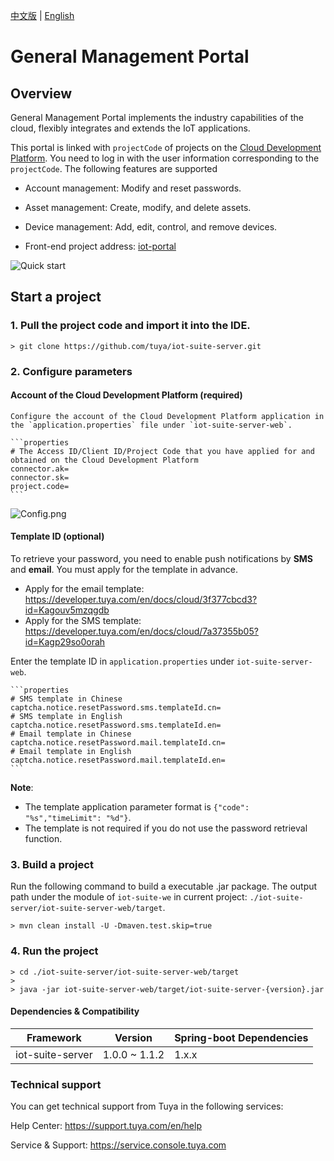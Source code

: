 
[中文版](README_zh.md) | [English](README.md)


# General Management Portal
## Overview

General Management Portal implements the industry capabilities of the cloud, flexibly integrates and extends the IoT applications.

This portal is linked with `projectCode` of projects on the [Cloud Development Platform](https://iot.tuya.com/cloud/). You need to log in with the user information corresponding to the `projectCode`. The following features are supported

- Account management: Modify and reset passwords.

- Asset management: Create, modify, and delete assets.

- Device management: Add, edit, control, and remove devices.

- Front-end project address: [iot-portal](https://github.com/tuya/iot-portal)

![Quick start](iot-suite-server.gif)

## Start a project
### 1. Pull the project code and import it into the IDE.

    > git clone https://github.com/tuya/iot-suite-server.git

### 2. Configure parameters
#### Account of the Cloud Development Platform (required)
    Configure the account of the Cloud Development Platform application in the `application.properties` file under `iot-suite-server-web`.

    ```properties
    # The Access ID/Client ID/Project Code that you have applied for and obtained on the Cloud Development Platform
    connector.ak=
    connector.sk=
    project.code=
    ```
![Config.png](https://airtake-public-data-1254153901.cos.ap-shanghai.myqcloud.com/content-platform/hestia/1625642228a9c1cb190dd.png)

#### Template ID (optional)

To retrieve your password, you need to enable push notifications by <b>SMS</b> and <b>email</b>. You must apply for the template in advance.
* Apply for the email template: https://developer.tuya.com/en/docs/cloud/3f377cbcd3?id=Kagouv5mzqgdb
* Apply for the SMS template: https://developer.tuya.com/en/docs/cloud/7a37355b05?id=Kagp29so0orah

Enter the template ID in `application.properties` under `iot-suite-server-web`.

    ```properties
    # SMS template in Chinese
    captcha.notice.resetPassword.sms.templateId.cn=
    # SMS template in English
    captcha.notice.resetPassword.sms.templateId.en=
    # Email template in Chinese
    captcha.notice.resetPassword.mail.templateId.cn=
    # Email template in English
    captcha.notice.resetPassword.mail.templateId.en=
    ```

**Note**:
* The template application parameter format is `{"code": "%s","timeLimit": "%d"}`.
* The template is not required if you do not use the password retrieval function.

### 3. Build a project
Run the following command to build a executable .jar package. The output path under the module of `iot-suite-we` in current project:
`./iot-suite-server/iot-suite-server-web/target`.

    > mvn clean install -U -Dmaven.test.skip=true

### 4. Run the project

    > cd ./iot-suite-server/iot-suite-server-web/target
    > 
    > java -jar iot-suite-server-web/target/iot-suite-server-{version}.jar

#### Dependencies & Compatibility

| Framework   | Version | Spring-boot Dependencies | 
| -------------- | ------------- |------------- |
| iot-suite-server           | 1.0.0 ~ 1.1.2         | 1.x.x |

### Technical support

You can get technical support from Tuya in the following services:

Help Center: https://support.tuya.com/en/help

Service & Support: https://service.console.tuya.com
